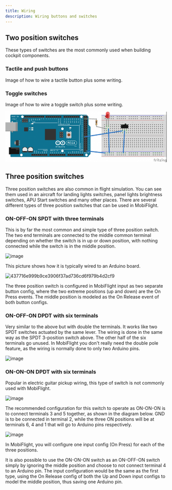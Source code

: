 ```yaml
---
title: Wiring
description: Wiring buttons and switches
---
```


## Two position switches

These types of switches are the most commonly used when building cockpit components.

### Tactile and push buttons

Image of how to wire a tactile button plus some writing.

### Toggle switches

Image of how to wire a toggle switch plus some writing.

![Image of how to wire a two position switch](switch_wiring.png)

## Three position switches

Three position switches are also common in flight simulation. You can see them used in an aircraft for landing lights switches, panel lights brightness switches, APU Start switches and many other places. There are several different types of three position switches that can be used in MobiFlight.

### ON-OFF-ON SPDT with three terminals

This is by far the most common and simple type of three position switch. The two end terminals are connected to the middle common terminal depending on whether the switch is in up or down position, with nothing connected while the switch is in the middle position.

![image](https://github.com/MobiFlight/MobiFlight-Connector/assets/86563553/4fa5545c-368e-4e84-b86f-beb2611ecb9f)

This picture shows how it is typically wired to an Arduino board.

![437716e999b9ce3906f37ad736cd6f979b4d2cf9](https://github.com/MobiFlight/MobiFlight-Connector/assets/86563553/71846298-2fbe-4c8e-94a6-5d71b3637425)

The three position switch is configured in MobiFlight input as two separate button config, where the two extreme positions (up and down) are the On Press events. The middle position is modeled as the On Release event of both button configs.

### ON-OFF-ON DPDT with six terminals

Very similar to the above but with double the terminals. It works like two SPDT switches actuated by the same lever. The wiring is done in the same way as the SPDT 3-position switch above. The other half of the six terminals go unused. In MobiFlight you don't really need the double pole feature, as the wiring is normally done to only two Arduino pins.

![image](https://github.com/MobiFlight/MobiFlight-Connector/assets/86563553/ed095c9f-f77c-4788-8f3e-c7a7de66e0d5)

### ON-ON-ON DPDT with six terminals

Popular in electric guitar pickup wiring, this type of switch is not commonly used with MobiFlight.

![image](https://github.com/MobiFlight/MobiFlight-Connector/assets/86563553/fd507ebf-b9ea-4c04-8ce7-3181ca04c404)

The recommended configuration for this switch to operate as ON-ON-ON is to connect terminals 3 and 5 together, as shown in the diagram below. GND is to be connected in terminal 2, while the three ON positions will be at terminals 6, 4 and 1 that will go to Arduino pins respectively.

![image](https://github.com/MobiFlight/MobiFlight-Connector/assets/86563553/50021945-02e9-47c1-895b-794ec1d8f66b)

In MobiFlight, you will configure one input config (On Press) for each of the three positions.

It is also possible to use the ON-ON-ON switch as an ON-OFF-ON switch simply by ignoring the middle position and choose to not connect terminal 4 to an Arduino pin. The input configuration would be the same as the first type, using the On Release config of both the Up and Down input configs to model the middle position, thus saving one Arduino pin.
